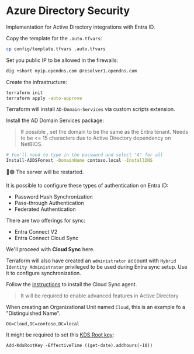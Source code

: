 # Azure Directory Security

Implementation for Active Directory integrations with Entra ID.

Copy the template for the `.auto.tfvars`:

```sh
cp config/template.tfvars .auto.tfvars
```

Set you public IP to be allowed in the firewalls:

```sh
dig +short myip.opendns.com @resolver1.opendns.com
```

Create the infrastructure:

```sh
terraform init
terraform apply -auto-approve
```

Terraform will install `AD-Domain-Services` via custom scripts extension.

Install the AD Domain Services package:

> If possible , set the domain to be the same as the Entra tenant. Needs to be <= 15 characters due to Active Directory dependency on NetBIOS.

```sh
# You'll need to type in the password and select "A" for all
Install-ADDSForest -DomainName contoso.local -InstallDNS
```

🔴🟢 The server will be restarted.

It is possible to configure these types of authentication on Entra ID:

- Password Hash Synchronization
- Pass-through Authentication
- Federated Authentication

There are two offerings for sync:

- Entra Connect V2
- Entra Connect Cloud Sync

We'll proceed with **Cloud Sync** here.

Terraform will also have created an `administrator` account with `Hybrid Identity Administrator` privileged to be used during Entra sync setup. Use it to configure synchronization.

Follow the [instructions][4] to install the Cloud Sync agent.

> It will be required to enable advanced features in Active Directory

When creating an Organizational Unit named `Cloud`, this is an example fo a "Distinguished Name".

```
OU=Cloud,DC=contoso,DC=local
```

It might be required to set this [KDS Root key][3]:

```
Add-KdsRootKey -EffectiveTime ((get-date).addhours(-10))
```

[1]: https://www.dell.com/support/kbdoc/en-us/000121955/installing-active-directory-domain-services-and-promoting-the-server-to-a-domain-controller
[2]: https://learn.microsoft.com/en-us/entra/identity/hybrid/cloud-sync/what-is-cloud-sync
[3]: https://learn.microsoft.com/en-us/windows-server/security/group-managed-service-accounts/create-the-key-distribution-services-kds-root-key#to-create-the-kds-root-key-in-a-test-environment-for-immediate-effectiveness
[4]: https://learn.microsoft.com/en-us/entra/identity/hybrid/install
